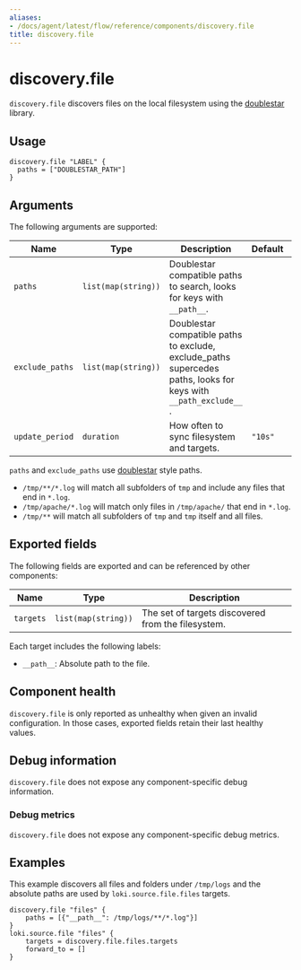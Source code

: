 ```yaml
---
aliases:
- /docs/agent/latest/flow/reference/components/discovery.file
title: discovery.file
---
```


# discovery.file

`discovery.file` discovers files on the local filesystem using the [doublestar][] library.

[doublestar]: https://github.com/bmatcuk/doublestar

## Usage

```river
discovery.file "LABEL" {
  paths = ["DOUBLESTAR_PATH"]
}
```

## Arguments

The following arguments are supported:

Name | Type           | Description                                                              | Default | Required
---- |----------------|--------------------------------------------------------------------------|-----| --------
`paths` | `list(map(string))` | Doublestar compatible paths to search, looks for keys with `__path__`.    |     | yes
`exclude_paths` | `list(map(string))` | Doublestar compatible paths to exclude, exclude_paths supercedes paths, looks for keys with `__path_exclude__` . |     | no
`update_period` | `duration`     | How often to sync filesystem and targets.                                | `"10s"` | no

`paths` and `exclude_paths` use [doublestar][] style paths.
* `/tmp/**/*.log` will match all subfolders of `tmp` and include any files that end in `*.log`.
* `/tmp/apache/*.log` will match only files in `/tmp/apache/` that end in `*.log`.
* `/tmp/**` will match all subfolders of `tmp` and `tmp` itself and all files.


## Exported fields

The following fields are exported and can be referenced by other components:

Name | Type | Description
---- | ---- | -----------
`targets` | `list(map(string))` | The set of targets discovered from the filesystem.

Each target includes the following labels:

* `__path__`: Absolute path to the file.

## Component health

`discovery.file` is only reported as unhealthy when given an invalid
configuration. In those cases, exported fields retain their last healthy
values.

## Debug information

`discovery.file` does not expose any component-specific debug information.

### Debug metrics

`discovery.file` does not expose any component-specific debug metrics.

## Examples

This example discovers all files and folders under `/tmp/logs` and the absolute paths are 
used by `loki.source.file.files` targets.

```river
discovery.file "files" {
    paths = [{"__path__": /tmp/logs/**/*.log"}]
}
loki.source.file "files" {
    targets = discovery.file.files.targets
    forward_to = []
}
```